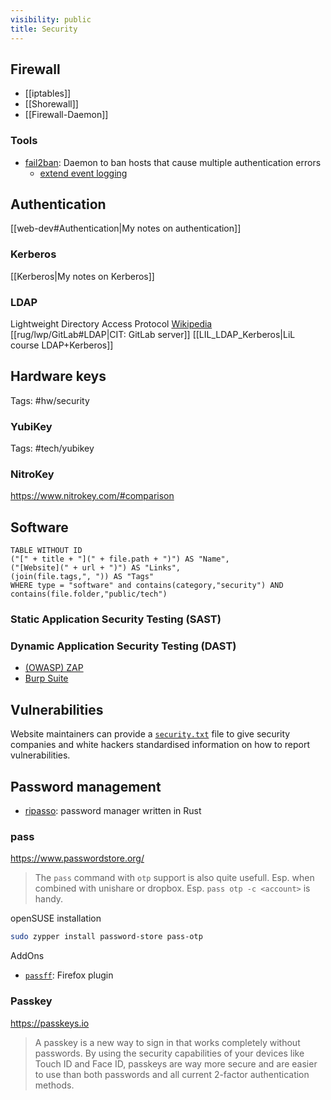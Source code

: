 ```yaml
---
visibility: public
title: Security
---
```

## Firewall

- [[iptables]]
- [[Shorewall]]
- [[Firewall-Daemon]]

### Tools

- [fail2ban](https://github.com/fail2ban/fail2ban): Daemon to ban hosts that cause multiple authentication errors
    - [extend event logging](https://www.jwz.org/blog/2024/07/fail2ban/)

## Authentication

[[web-dev#Authentication|My notes on authentication]]

### Kerberos

[[Kerberos|My notes on Kerberos]]

### LDAP

Lightweight Directory Access Protocol
[Wikipedia](https://en.wikipedia.org/wiki/Lightweight_Directory_Access_Protocol)
[[rug/lwp/GitLab#LDAP|CIT: GitLab server]]
[[LIL_LDAP_Kerberos|LiL course LDAP+Kerberos]]

## Hardware keys

Tags: #hw/security

### YubiKey

Tags: #tech/yubikey

### NitroKey

<https://www.nitrokey.com/#comparison>


## Software

```dataview
TABLE WITHOUT ID
("[" + title + "](" + file.path + ")") AS "Name",
("[Website](" + url + ")") AS "Links",
(join(file.tags,", ")) AS "Tags"
WHERE type = "software" and contains(category,"security") AND contains(file.folder,"public/tech")
```


### Static Application Security Testing (SAST)

### Dynamic Application Security Testing (DAST)

- [(OWASP) ZAP](https://www.zaproxy.org/)
- [Burp Suite](https://portswigger.net/burp)

## Vulnerabilities

Website maintainers can provide a [`security.txt`][security.txt] file to give security companies and white hackers standardised information on how to report vulnerabilities.

## Password management

- [ripasso](https://github.com/cortex/ripasso): password manager written in Rust

### pass

<https://www.passwordstore.org/>
> The `pass` command with `otp` support is also quite usefull. Esp. when combined with unishare or dropbox.
> Esp. `pass otp -c <account>` is handy.

openSUSE installation

```bash
sudo zypper install password-store pass-otp
```

AddOns

- [`passff`](https://github.com/passff/passff#readme): Firefox plugin

### Passkey

<https://passkeys.io>
> A passkey is a new way to sign in that works completely without passwords. By using the security capabilities of your devices like Touch ID and Face ID, passkeys are way more secure and are easier to use than both passwords and all current 2-factor authentication methods.


[security.txt]: <https://en.wikipedia.org/wiki/Security.txt>
